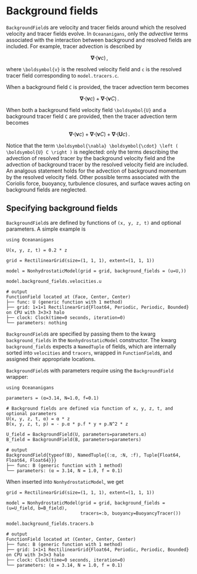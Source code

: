 # Background fields

`BackgroundField`s are velocity and tracer fields around which the resolved
velocity and tracer fields evolve. In `Oceananigans`, only the _advective_ terms
associated with the interaction between background and resolved fields are included.
For example, tracer advection is described by

```math
\boldsymbol{\nabla} \boldsymbol{\cdot} \left ( \boldsymbol{v} c \right ) \, ,
```

where ``\boldsymbol{v}`` is the resolved velocity field and ``c`` is the resolved
tracer field corresponding to `model.tracers.c`. 

When a background field ``C`` is provided, the tracer advection term becomes

```math
\boldsymbol{\nabla} \boldsymbol{\cdot} \left ( \boldsymbol{v} c \right ) 
    + \boldsymbol{\nabla} \boldsymbol{\cdot} \left ( \boldsymbol{v} C \right ) \, .
```

When both a background field velocity field ``\boldsymbol{U}`` and a background tracer field ``C``
are provided, then the tracer advection term becomes

```math
\boldsymbol{\nabla} \boldsymbol{\cdot} \left ( \boldsymbol{v} c \right ) 
    + \boldsymbol{\nabla} \boldsymbol{\cdot} \left ( \boldsymbol{v} C \right )
    + \boldsymbol{\nabla} \boldsymbol{\cdot} \left ( \boldsymbol{U} c \right ) \, .
```

Notice that the term ``\boldsymbol{\nabla} \boldsymbol{\cdot} \left ( \boldsymbol{U} C \right )`` 
is neglected: only the terms describing the advection of resolved tracer by the background 
velocity field and the advection of background tracer by the resolved velocity field are included.
An analgous statement holds for the advection of background momentum by the resolved
velocity field.
Other possible terms associated with the Coriolis force, buoyancy, turbulence closures,
and surface waves acting on background fields are neglected.

## Specifying background fields

`BackgroundField`s are defined by functions of ``(x, y, z, t)`` and optional parameters. A 
simple example is

```jldoctest
using Oceananigans

U(x, y, z, t) = 0.2 * z

grid = RectilinearGrid(size=(1, 1, 1), extent=(1, 1, 1))

model = NonhydrostaticModel(grid = grid, background_fields = (u=U,))

model.background_fields.velocities.u

# output
FunctionField located at (Face, Center, Center)
├── func: U (generic function with 1 method)
├── grid: 1×1×1 RectilinearGrid{Float64, Periodic, Periodic, Bounded} on CPU with 3×3×3 halo
├── clock: Clock(time=0 seconds, iteration=0)
└── parameters: nothing
```

`BackgroundField`s are specified by passing them to the kwarg `background_fields`
in the `NonhydrostaticModel` constructor. The kwarg `background_fields` expects
a `NamedTuple` of fields, which are internally sorted into `velocities` and `tracers`,
wrapped in `FunctionField`s, and assigned their appropriate locations.

`BackgroundField`s with parameters require using the `BackgroundField` wrapper:

```jldoctest moar_background
using Oceananigans

parameters = (α=3.14, N=1.0, f=0.1)

# Background fields are defined via function of x, y, z, t, and optional parameters
U(x, y, z, t, α) = α * z
B(x, y, z, t, p) = - p.α * p.f * y + p.N^2 * z 

U_field = BackgroundField(U, parameters=parameters.α)
B_field = BackgroundField(B, parameters=parameters)

# output
BackgroundField{typeof(B), NamedTuple{(:α, :N, :f), Tuple{Float64, Float64, Float64}}}
├── func: B (generic function with 1 method)
└── parameters: (α = 3.14, N = 1.0, f = 0.1)
```

When inserted into `NonhydrostaticModel`, we get

```jldoctest moar_background
grid = RectilinearGrid(size=(1, 1, 1), extent=(1, 1, 1))

model = NonhydrostaticModel(grid = grid, background_fields = (u=U_field, b=B_field),
                            tracers=:b, buoyancy=BuoyancyTracer())

model.background_fields.tracers.b

# output
FunctionField located at (Center, Center, Center)
├── func: B (generic function with 1 method)
├── grid: 1×1×1 RectilinearGrid{Float64, Periodic, Periodic, Bounded} on CPU with 3×3×3 halo
├── clock: Clock(time=0 seconds, iteration=0)
└── parameters: (α = 3.14, N = 1.0, f = 0.1)
```

